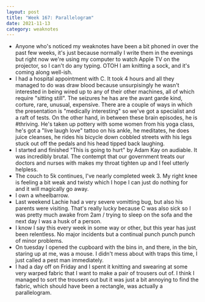 ```yaml
---
layout: post
title: "Week 167: Parallelogram"
date: 2021-11-13
category: weaknotes
---
```

* Anyone who's noticed my weaknotes have been a bit phoned in over the past few weeks, it's just because normally I write them in the evenings but right now we're using my computer to watch Apple TV on the projector, so I can't do any typing. OTOH I am knitting a sock, and it's coming along well-ish.
* I had a hospital appointment with C. It took 4 hours and all they managed to do was draw blood because unsurpisingly he wasn't interested in being wired up to any of their other machines, all of which require "sitting still". The seizures he has are the avant garde kind, corture, rare, unusual, expensive. There are a couple of ways in which the presentation is "medically interesting" so we've got a specialist and a raft of tests. On the other hand, in between these brain episodes, he is #thriving. He's taken up pottery with some women from his yoga class, he's got a "live laugh love" tattoo on his ankle, he meditates, he does juice cleanses, he rides his bicycle down cobbled streets with his legs stuck out off the pedals and his head tipped back laughing.
* I started and finished "This is going to hurt" by Adam Kay on audiable. It was incredibly brutal. The contempt that our government treats our doctors and nurses with makes my throat tighten up and I feel utterly helpless.
* The couch to 5k continues, I've nearly completed week 3. My right knee is feeling a bit weak and twisty which I hope I can just do nothing for and it will magically go away.
* I own a wheelbarrow.
* Last weekend Lachie had a very severe vomitting bug, but also his parents were visiting. That's really lucky because C was also sick so I was pretty much awake from 2am / trying to sleep on the sofa and the next day I was a husk of a person.
* I know I say this every week in some way or other, but this year has just been relentless. No major incidents but a continual punch punch punch of minor problems.
* On tuesday I opened the cupboard with the bins in, and there, in the bin, staring up at me, was a mouse. I didn't mess about with traps this time, I just called a pest man immediately.
* I had a day off on Friday and I spent it knitting and swearing at some very warped fabric that I want to make a pair of trousers out of. I think I managed to sort the trousers out but it was just a bit annoying to find the fabric, which should have been a rectangle, was actually a parallelogram.
